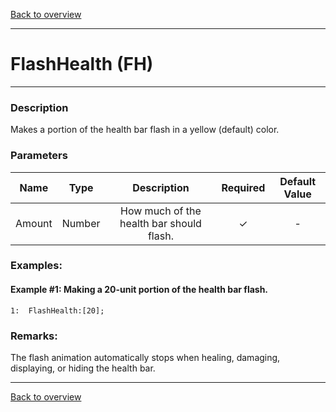 [Back to overview](index.md)

---
# FlashHealth (FH)

---

### Description
Makes a portion of the health bar flash in a yellow (default) color.

### Parameters

|Name|Type|Description|Required|Default Value|
|:---:|:---:|:---:|:---:|:---:|
|Amount|Number|How much of the health bar should flash.|✓|-|

### Examples:
#### Example #1: Making a 20-unit portion of the health bar flash.
```
1:  FlashHealth:[20];
```

### Remarks:
The flash animation automatically stops when healing, damaging, displaying, or hiding the health bar.

---
[Back to overview](index.md)
